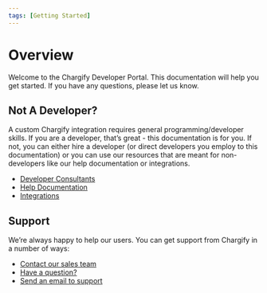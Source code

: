 ```yaml
---
tags: [Getting Started]
---
```


# Overview

Welcome to the Chargify Developer Portal. This documentation will help you get started. If you have any questions, please let us know.

## Not A Developer?

A custom Chargify integration requires general programming/developer skills. If you are a developer, that’s great - this documentation is for you. If not, you can either hire a developer (or direct developers you employ to this documentation) or you can use our resources that are meant for non-developers like our help documentation or integrations.

- [Developer Consultants](https://www.chargify.com/consultants/)
- [Help Documentation](https://help.chargify.com)
- [Integrations](../ecosystem/Ecosystem.md#integrations)


## Support

We’re always happy to help our users. You can get support from Chargify in a number of ways:

- [Contact our sales team](mailto:sales@chargify.com)
- [Have a question?](https://chargify.zendesk.com/hc/en-us/requests/new)
- [Send an email to support](mailto:support@chargify.com)